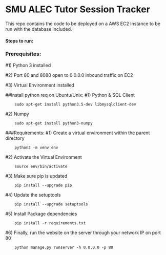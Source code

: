 # SMU ALEC Tutor Session Tracker

This repo contains the code to be deployed on a AWS EC2 Instance to be run with the database included.

#### Steps to run: 

### Prerequisites:

#1) Python 3 installed

#2) Port 80 and 8080 open to 0.0.0.0 inbound traffic on EC2

#3) Virtual Environment installed

##Install python req on Ubuntu/Unix:
#1) Python & SQL Client

		sudo apt-get install python3.5-dev libmysqlclient-dev

#2) Numpy

		sudo apt-get install python3-numpy

###Requirements:
#1) Create a virtual environment within the parent directory
	
		python3 -m venv env

#2) Activate the Virtual Environment
	
		source env/bin/activate

#3) Make sure pip is updated
	
		pip install --upgrade pip

#4) Update the setuptools
	
		pip install --upgrade setuptools

#5) Install Package dependencies
	
		pip install -r requirements.txt

#6) Finally, run the website on the server through your network IP on port 80
	
		python manage.py runserver -h 0.0.0.0 -p 80

